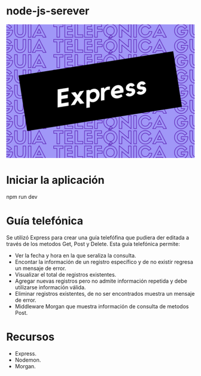 # node-js-serever
![logotype-07](/assets/express.png)

# Iniciar la aplicación
npm run dev

# Guía telefónica
Se utilizó Express para crear una guía telefófina que pudiera der editada a través de los metodos Get, Post y Delete.
Esta guía telefónica permite:
<ul>
  <li> Ver la fecha y hora en la que seraliza la consulta.</li>
  <li> Encontar la información de un registro específico y de no existir regresa un mensaje de error.</li> 
  <li> Visualizar el total de registros existentes.</li>
<li>Agregar nuevas registros pero no admite información repetida y debe utilizarse información válida. </li>
  <li> Eliminar registros existentes, de no ser encontrados muestra un mensaje de error.</li>
  <li> Middleware Morgan que muestra información de consulta de metodos Post.</li>
</ul>

# Recursos
<ul>
  <li> Express.</li>
  <li> Nodemon.</li>
   <li>Morgan.</li>
